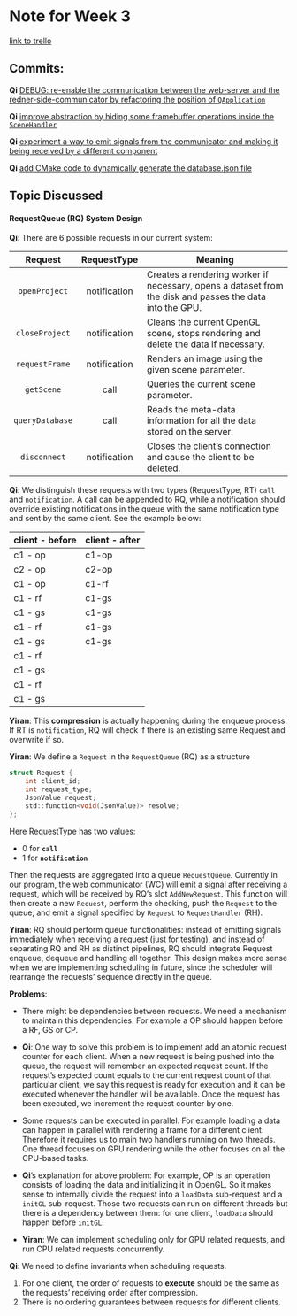 # Note for Week 3

[link to trello](https://trello.com/invite/daxian2/0d1bdd82285db70339a7885d70934329)

## Commits:
**Qi** [DEBUG: re-enable the communication between the web-server and the redner-side-communicator by refactoring the position of `QApplication`](https://github.com/ecs251-w19-ucdavis/DXServer/commit/4ce24bd13b5a1df396b46c86d02a1c97c05dcfba)

**Qi** [improve abstraction by hiding some framebuffer operations inside the `SceneHandler`](https://github.com/ecs251-w19-ucdavis/DXServer/commit/abf2f716431485f9d0cf093a34bdf0c86920a6fb)

**Qi** [experiment a way to emit signals from the communicator and making it being received by a different component](https://github.com/ecs251-w19-ucdavis/DXServer/commit/bf396901b6d1c68908105a999bf293a0daace7bb)

**Qi** [add CMake code to dynamically generate the database.json file](https://github.com/ecs251-w19-ucdavis/DXServer/commit/bf396901b6d1c68908105a999bf293a0daace7bb)

## Topic Discussed

#### RequestQueue (RQ) System Design

**Qi**: There are 6 possible requests in our current system: 

|Request|RequestType|Meaning|
|:-:|:-:|---|
|`openProject`|notification|Creates a rendering worker if necessary, opens a dataset from the disk and passes the data into the GPU.|
|`closeProject`|notification|Cleans the current OpenGL scene, stops rendering and delete the data if necessary.|
|`requestFrame`|notification|Renders an image using the given scene parameter.|
|`getScene`|call|Queries the current scene parameter.|
|`queryDatabase`|call|Reads the meta-data information for all the data stored on the server.|
|`disconnect`|notification|Closes the client’s connection and cause the client to be deleted.|

**Qi**: We distinguish these requests with two types (RequestType, RT) `call` and `notification`. A call can be appended to RQ, while a notification should override existing notifications in the queue with the same notification type and sent by the same client. See the example below:

| client - before | client - after |
|---|---|
|c1 - op|c1-op|
|c2 - op|c2-op|
|c1 - op|c1-rf|
|c1 - rf|c1-gs|
|c1 - gs|c1-gs|
|c1 - rf|c1-gs|
|c1 - gs|c1-gs|
|c1 - rf||
|c1 - gs||
|c1 - rf||
|c1 - gs||

**Yiran**: This **compression** is actually happening during the enqueue process. If RT is `notification`, RQ will check if there is an existing same Request and overwrite if so. 

**Yiran**: We define a `Request` in the `RequestQueue` (RQ) as a structure

```c
struct Request {
	int client_id;
	int request_type;
	JsonValue request;
	std::function<void(JsonValue)> resolve;
};
```
Here RequestType has two values: 
* 0 for **`call`** 
* 1 for **`notification`** 

Then the requests are aggregated into a queue `RequestQueue`. Currently in our program, the web communicator (WC) will emit a signal after receiving a request, which will be received by RQ’s slot `AddNewRequest`. This function will then create a new `Request`, perform the checking, push the `Request` to the queue, and emit a signal specified by `Request` to `RequestHandler` (RH).

**Yiran**: RQ should perform queue functionalities: instead of emitting signals immediately when receiving a request (just for testing), and instead of separating RQ and RH as distinct pipelines, RQ should integrate Request enqueue, dequeue and handling all together. This design makes more sense when we are implementing scheduling in future, since the scheduler will rearrange the requests’ sequence directly in the queue.


**Problems**:  
* There might be dependencies between requests. We need a mechanism to maintain this dependencies. For example a OP should happen before a RF, GS or CP. 

* **Qi**: One way to solve this problem is to implement add an atomic request counter for each client. When a new request is being pushed into the queue, the request will remember an expected request count. If the request’s expected count equals to the current request count of that particular client, we say this request is ready for execution and it can be executed whenever the handler will be available. Once the request has been executed, we increment the request counter by one.

* Some requests can be executed in parallel. For example loading a data can happen in parallel with rendering a frame for a different client. Therefore it requires us to main two handlers running on two threads. One thread focuses on GPU rendering while the other focuses on all the CPU-based tasks. 
	
* **Qi**’s explanation for above problem: For example, OP is an operation consists of loading the data and initializing it in OpenGL. So it makes sense to internally divide the request into a `loadData` sub-request and a `initGL` sub-request. Those two requests can run on different threads but there is a dependency between them: for one client, `loadData` should happen before `initGL`.

* **Yiran**: We can implement scheduling only for GPU related requests, and run CPU related requests concurrently.

**Qi**: We need to define invariants when scheduling requests. 
1. For one client, the order of requests to **execute** should be the same as the requests’ receiving order after compression.
2. There is no ordering guarantees between requests for different clients.
